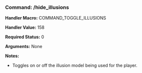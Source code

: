 ### Command: /hide_illusions

**Handler Macro:** COMMAND_TOGGLE_ILLUSIONS

**Handler Value:** 158

**Required Status:** 0

**Arguments:**
None

**Notes:**
- Toggles on or off the illusion model being used for the player.